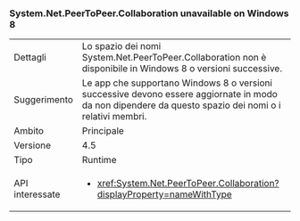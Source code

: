 ### <a name="systemnetpeertopeercollaboration-unavailable-on-windows-8"></a>System.Net.PeerToPeer.Collaboration unavailable on Windows 8

|   |   |
|---|---|
|Dettagli|Lo spazio dei nomi System.Net.PeerToPeer.Collaboration non è disponibile in Windows 8 o versioni successive.|
|Suggerimento|Le app che supportano Windows 8 o versioni successive devono essere aggiornate in modo da non dipendere da questo spazio dei nomi o i relativi membri.|
|Ambito|Principale|
|Versione|4.5|
|Tipo|Runtime|
|API interessate|<ul><li><xref:System.Net.PeerToPeer.Collaboration?displayProperty=nameWithType></li></ul>|

